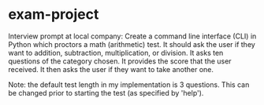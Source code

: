 # exam-project

Interview prompt at local company:
  Create a command line interface (CLI) in Python which proctors a math (arithmetic) test.
  It should ask the user if they want to addition, subtraction, multiplication, or division.
  It asks ten questions of the category chosen.
  It provides the score that the user received.
  It then asks the user if they want to take another one.

Note: the default test length in my implementation is 3 questions. This can be changed prior to starting the test (as specified by 'help').
